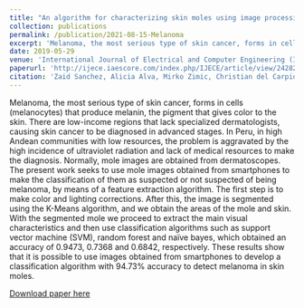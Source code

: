 ```yaml
---
title: "An algorithm for characterizing skin moles using image processing and machine learning"
collection: publications
permalink: /publication/2021-08-15-Melanoma
excerpt: 'Melanoma, the most serious type of skin cancer, forms in cells (melanocytes) that produce melanin, the pigment that gives color to the skin. There are low-income regions that lack specialized dermatologists, causing skin cancer to be diagnosed in advanced stages. In Peru, in high Andean communities with low resources, the problem is aggravated by the high incidence of ultraviolet radiation and lack of medical resources to make the diagnosis. Normally, mole images are obtained from dermatoscopes. The present work seeks to use mole images obtained from smartphones to make the classification of them as suspected or not suspected of being melanoma, by means of a feature extraction algorithm. The first step is to make color and lighting corrections. After this, the image is segmented using the K-Means algorithm, and we obtain the areas of the mole and skin. With the segmented mole we proceed to extract the main visual characteristics and then use classification algorithms such as support vector machine (SVM), random forest and naïve bayes, which obtained an accuracy of 0.9473, 0.7368 and 0.6842, respectively. These results show that it is possible to use images obtained from smartphones to develop a classification algorithm with 94.73% accuracy to detect melanoma in skin moles.'
date: 2019-05-29
venue: 'International Journal of Electrical and Computer Engineering (IJECE)'
paperurl: 'http://ijece.iaescore.com/index.php/IJECE/article/view/24282'
citation: 'Zaid Sanchez, Alicia Alva, Mirko Zimic, Christian del Carpio International Journal of Electrical and Computer Engineering (IJECE) Vol 11, No 4 '
---
```

Melanoma, the most serious type of skin cancer, forms in cells (melanocytes) that produce melanin, the pigment that gives color to the skin. There are low-income regions that lack specialized dermatologists, causing skin cancer to be diagnosed in advanced stages. In Peru, in high Andean communities with low resources, the problem is aggravated by the high incidence of ultraviolet radiation and lack of medical resources to make the diagnosis. Normally, mole images are obtained from dermatoscopes. The present work seeks to use mole images obtained from smartphones to make the classification of them as suspected or not suspected of being melanoma, by means of a feature extraction algorithm. The first step is to make color and lighting corrections. After this, the image is segmented using the K-Means algorithm, and we obtain the areas of the mole and skin. With the segmented mole we proceed to extract the main visual characteristics and then use classification algorithms such as support vector machine (SVM), random forest and naïve bayes, which obtained an accuracy of 0.9473, 0.7368 and 0.6842, respectively. These results show that it is possible to use images obtained from smartphones to develop a classification algorithm with 94.73% accuracy to detect melanoma in skin moles.

[Download paper here](http://ijece.iaescore.com/index.php/IJECE/article/view/24282/14972)
